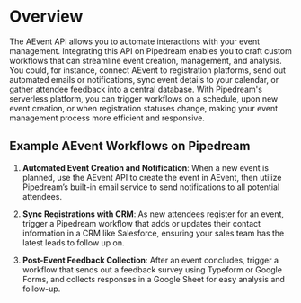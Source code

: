 # Overview

The AEvent API allows you to automate interactions with your event management. Integrating this API on Pipedream enables you to craft custom workflows that can streamline event creation, management, and analysis. You could, for instance, connect AEvent to registration platforms, send out automated emails or notifications, sync event details to your calendar, or gather attendee feedback into a central database. With Pipedream's serverless platform, you can trigger workflows on a schedule, upon new event creation, or when registration statuses change, making your event management process more efficient and responsive.

## Example AEvent Workflows on Pipedream

1. **Automated Event Creation and Notification**: When a new event is planned, use the AEvent API to create the event in AEvent, then utilize Pipedream’s built-in email service to send notifications to all potential attendees.

2. **Sync Registrations with CRM**: As new attendees register for an event, trigger a Pipedream workflow that adds or updates their contact information in a CRM like Salesforce, ensuring your sales team has the latest leads to follow up on.

3. **Post-Event Feedback Collection**: After an event concludes, trigger a workflow that sends out a feedback survey using Typeform or Google Forms, and collects responses in a Google Sheet for easy analysis and follow-up.

